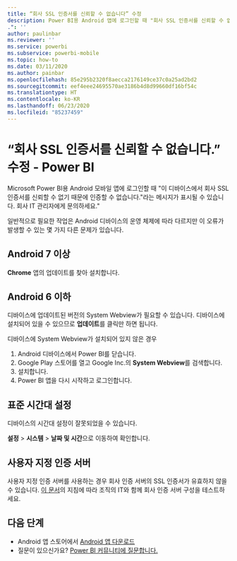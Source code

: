 ```yaml
---
title: “회사 SSL 인증서를 신뢰할 수 없습니다” 수정
description: Power BI용 Android 앱에 로그인할 때 "회사 SSL 인증서를 신뢰할 수 없기 때문에 인증할 수 없습니다."라는 메시지가 표시될 수 있습니다.
.": ''
author: paulinbar
ms.reviewer: ''
ms.service: powerbi
ms.subservice: powerbi-mobile
ms.topic: how-to
ms.date: 03/11/2020
ms.author: painbar
ms.openlocfilehash: 85e295b2320f8aecca2176149ce37c0a25ad2bd2
ms.sourcegitcommit: eef4eee24695570ae3186b4d8d99660df16bf54c
ms.translationtype: HT
ms.contentlocale: ko-KR
ms.lasthandoff: 06/23/2020
ms.locfileid: "85237459"
---
```

# <a name="fixing-corporate-ssl-certificate-is-untrusted---power-bi"></a>“회사 SSL 인증서를 신뢰할 수 없습니다.” 수정 - Power BI
Microsoft Power BI용 Android 모바일 앱에 로그인할 때 "이 디바이스에서 회사 SSL 인증서를 신뢰할 수 없기 때문에 인증할 수 없습니다."라는 메시지가 표시될 수 있습니다. 회사 IT 관리자에게 문의하세요." 

일반적으로 필요한 작업은 Android 디바이스의 운영 체제에 따라 다르지만 이 오류가 발생할 수 있는 몇 가지 다른 문제가 있습니다.

## <a name="on-android-7-or-later"></a>Android 7 이상
**Chrome** 앱의 업데이트를 찾아 설치합니다.

## <a name="on-android-6-and-earlier"></a>Android 6 이하
디바이스에 업데이트된 버전의 System Webview가 필요할 수 있습니다. 디바이스에 설치되어 있을 수 있으므로 **업데이트**를 클릭만 하면 됩니다.

디바이스에 System Webview가 설치되어 있지 않은 경우

1. Android 디바이스에서 Power BI를 닫습니다.
2. Google Play 스토어를 열고 Google Inc.의 **System Webview**를 검색합니다.
3. 설치합니다.
4. Power BI 앱을 다시 시작하고 로그인합니다.

## <a name="time-zone-settings"></a>표준 시간대 설정
디바이스의 시간대 설정이 잘못되었을 수 있습니다. 

**설정** > **시스템** > **날짜 및 시간**으로 이동하여 확인합니다.

## <a name="custom-authentication-server"></a>사용자 지정 인증 서버
사용자 지정 인증 서버를 사용하는 경우 회사 인증 서버의 SSL 인증서가 유효하지 않을 수 있습니다. [이 문서](https://support.microsoft.com/help/3203929/using-adal-to-authenticate-from-android-devices-fails-if-additional-ce)의 지침에 따라 조직의 IT와 함께 회사 인증 서버 구성을 테스트하세요.

## <a name="next-steps"></a>다음 단계
* Android 앱 스토어에서 [Android 앱 다운로드](https://go.microsoft.com/fwlink/?LinkID=544867)
* 질문이 있으신가요? [Power BI 커뮤니티에 질문합니다.](https://community.powerbi.com/) 

